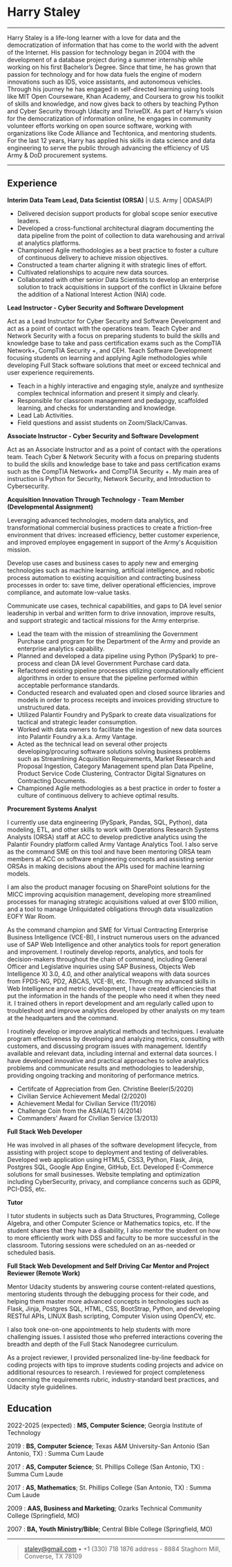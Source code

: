 Harry Staley
============

----

Harry Staley is a life-long learner with a love for data and the democratization of information that has come to the world with the advent of the Internet.  His passion for technology began in 2004 with the development of a database project during a summer internship while working on his first Bachelor’s Degree.  Since that time, he has grown that passion for technology and for how data fuels the engine of modern innovations such as IDS, voice assistants, and autonomous vehicles.  Through his journey he has engaged in self-directed learning using tools like MIT Open Courseware, Khan Academy, and Coursera to grow his toolkit of skills and knowledge, and now gives back to others by teaching Python and Cyber Security through Udacity and ThriveDX.  As part of Harry’s vision for the democratization of information online, he engages in community volunteer efforts working on open source software, working with organizations like Code Alliance and Techtonica, and mentoring students. For the last 12 years, Harry has applied his skills in data science and data engineering to serve the public through advancing the efficiency of US Army & DoD procurement systems.

----

Experience
----------

**Interim Data Team Lead, Data Scientist (ORSA)** | U.S. Army | ODASA(P)

* Delivered decision support products for global scope senior executive leaders.
* Developed a cross-functional architectural diagram documenting the data pipeline from the point of collection to data warehousing and arrival at analytics platforms.
* Championed Agile methodologies as a best practice to foster a culture of continuous delivery to achieve mission objectives.
* Constructed a team charter aligning it with strategic lines of effort.
* Cultivated relationships to acquire new data sources.
* Collaborated with other senior Data Scientists to develop an enterprise solution to track acquisitions in support of the conflict in Ukraine before the addition of a National Interest Action (NIA) code.

**Lead Instructor - Cyber Security and Software Development**

Act as a Lead Instructor for Cyber Security and Software Development and act as a point of contact with the operations team.
Teach Cyber and Network Security with a focus on preparing students to build the skills and knowledge base to take and pass certification exams such as the CompTIA Network+, CompTIA Security +, and CEH. Teach Software Development focusing students on learning and applying Agile methodologies while developing Full Stack software solutions that meet or exceed technical and user experience requirements.

* Teach in a highly interactive and engaging style, analyze and synthesize complex technical information and present it simply and clearly.
* Responsible for classroom management and pedagogy, scaffolded learning, and checks for understanding and knowledge.
* Lead Lab Activities.
* Field questions and assist students on Zoom/Slack/Canvas.

**Associate Instructor - Cyber Security and Software Development**

Act as an Associate Instructor and as a point of contact with the operations team. Teach Cyber & Network Security with a focus on preparing students to build the skills and knowledge base to take and pass certification exams such as the CompTIA Network+ and CompTIA Security +. My main area of instruction is Python for Security, Network Security, and Introduction to Cybersecurity.

**Acquisition Innovation Through Technology - Team Member (Developmental Assignment)**

Leveraging advanced technologies, modern data analytics, and transformational commercial business practices to create a friction-free environment that drives: increased efficiency, better customer experience, and improved employee engagement in support of the Army's Acquisition mission.

Develop use cases and business cases to apply new and emerging technologies such as machine learning, artificial intelligence, and robotic process automation to existing acquisition and contracting business processes in order to: save time, deliver operational efficiencies, improve compliance, and automate low-value tasks.

Communicate use cases, technical capabilities, and gaps to DA level senior leadership in verbal and written form to drive innovation, improve  results, and support strategic and tactical missions for the Army enterprise.

* Lead the team with the mission of streamlining the Government Purchase card program for the Department of the Army and provide an enterprise analytics capability.
* Planned and developed a data pipeline using Python (PySpark) to pre-process and clean DA level Government Purchase card data.
* Refactored existing pipeline processes utilizing computationally efficient algorithms in order to ensure that the pipeline performed within acceptable performance standards.
* Conducted research and evaluated open and closed source libraries and models in order to process receipts and invoices providing structure to unstructured data.
* Utilized Palantir Foundry and PySpark to create data visualizations for tactical and strategic leader consumption.
* Worked with data owners to facilitate the ingestion of new data sources into Palantir Foundry a.k.a. Army Vantage.
* Acted as the technical lead on several other projects developing/procuring software solutions solving business problems such as Streamlining Acquisition Requirements, Market Research and Proposal Ingestion, Category Management spend plan Data Pipeline, Product Service Code Clustering, Contractor Digital Signatures on Contracting Documents.
* Championed Agile methodologies as a best practice in order to foster a culture of continuous delivery to achieve optimal results.

**Procurement Systems Analyst**

I currently use data engineering (PySpark, Pandas, SQL, Python), data modeling, ETL, and other skills to work with Operations Research Systems Analysts (ORSA) staff at ACC to develop predictive analytics using the Palantir Foundry platform called Army Vantage Analytics Tool. I also serve as the command SME on this tool and have been mentoring ORSA team members at ACC on software engineering concepts and assisting senior ORSAs in making decisions about the APIs used for machine learning models.

I am also the product manager focusing on SharePoint solutions for the MICC improving acquisition management, developing more streamlined processes for managing strategic acquisitions valued at over $100 million, and a tool to manage Unliquidated obligations through data visualization EOFY War Room.

As the command champion and SME for Virtual Contracting Enterprise Business Intelligence (VCE-BI), I instruct numerous users on the advanced use of SAP Web Intelligence and other analytics tools for report generation and improvement. I routinely develop reports, analytics, and tools for decision-makers throughout the chain of command, including General Officer and Legislative inquiries using SAP Business, Objects Web Intelligence XI 3.0, 4.0, and other analytical weapons with data sources from FPDS-NG, PD2, ABCAS, VCE-BI, etc. Through my advanced skills in Web Intelligence and metric development, I have created efficiencies that put the information in the hands of the people who need it when they need it. I trained others in report development and am regularly called upon to troubleshoot and improve analytics developed by other analysts on my team at the headquarters and the command.

I routinely develop or improve analytical methods and techniques. I evaluate program effectiveness by developing and analyzing metrics, consulting with customers, and discussing program issues with management. Identify available and relevant data, including internal and external data sources. I have developed innovative and practical approaches to solve analytics problems and communicate results and methodologies to leadership, providing ongoing tracking and monitoring of performance metrics.

* Certifcate of Appreciation from Gen. Christine Beeler(5/2020)
* Civilian Service Achievement Medal (2/2020)
* Achievement Medal for Civilian Service (11/2016)
* Challenge Coin from the ASA(ALT) (4/2014)
* Commanders’ Award for Civilian Service (3/2013)

**Full Stack Web Developer**

He was involved in all phases of the software development lifecycle, from assisting with project scope to deployment and testing of deliverables.  Developed web application using HTML5, CSS3, Python, Flask, Jinja, Postgres SQL, Google App Engine, GitHub, Ect. Developed E-Commerce solutions for small businesses. Website templating and optimization including CyberSecurity, privacy, and compliance concerns such as GDPR, PCI-DSS, etc.

**Tutor**

I tutor students in subjects such as Data Structures, Programming, College Algebra, and other Computer Science or Mathematics topics, etc. If the student shares that they have a disability, I also mentor the student on how to more efficiently work with DSS and faculty to be more successful in the classroom. Tutoring sessions were scheduled on an as-needed or scheduled basis.

**Full Stack Web Development and Self Driving Car Mentor and Project Reviewer (Remote Work)**

Mentor Udacity students by answering course content-related questions, mentoring students through the debugging process for their code, and helping them master more advanced concepts in technologies such as Flask, Jinja, Postgres SQL, HTML, CSS, BootStrap, Python, and developing RESTful APIs, LINUX Bash scripting, Computer Vision using OpenCV, etc.

I also took one-on-one appointments to help students with more challenging issues. I assisted those who preferred interactions covering the breadth and depth of the Full Stack Nanodegree curriculum.

As a project reviewer, I provided personalized line-by-line feedback for coding projects with tips to improve students coding projects and advice on additional resources to research. I reviewed for project completeness concerning the requirements rubric, industry-standard best practices, and Udacity style guidelines.

Education
---------

2022-2025 (expected)
:   **MS, Computer Science**; Georgia Institute of Technology

2019
:   **BS, Computer Science**; Texas A&M University-San Antonio (San Antonio, TX) : Summa Cum Laude

2017
:   **AS, Computer Science**; St. Phillips College (San Antonio, TX) : Summa Cum Laude

2017
:   **AS, Mathematics**; St. Phillips College (San Antonio, TX) : Summa Cum Laude

2009
:   **AAS, Business and Marketing**; Ozarks Technical Community College (Springfield, MO)
 
2007
:   **BA, Youth Ministry/Bible**; Central Bible College (Springfield, MO)
 

----

> <staley@gmail.com> • +1 (330) 718 1876
> address - 8884 Staghorn Mill, Converse, TX 78109
